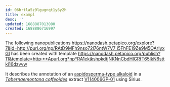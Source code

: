 ```yaml
---
id: 06hrtla5z9lgugnqt1y6y2h
title: exampl
desc: ''
updated: 1688887013080
created: 1688886716997
---
```


The following nanopublications 
https://nanodash.petapico.org/explore?7&id=http://purl.org/np/RAtD9MFh9nso72l76ntW7V7_i5FhFE19Ze9M5OArIyxGI has been created with template https://nanodash.petapico.org/publish?11&template=http:**Apurl.org*np*RA1ekjkshpkdtjNKNnCbdHlGRfT65IkN6sttki16dzvvw

It describes the annotation of an [aspidosperma-type alkaloid](https://enpkg.commons-lab.org/graphdb/graphs-visualizations?uri=https:%2F%2Fenpkg.commons-lab.org%2Fkg%2FRWRDIJCXMDTYOZ-UHFFFAOYSA-N&role=subject) in a [*Tabernaemontana coffeoides*](http://www.wikidata.org/entity/Q15376858) extract [V114006GP-01](https://enpkg.commons-lab.org/kg/V114006GP-01) using Sirius. 